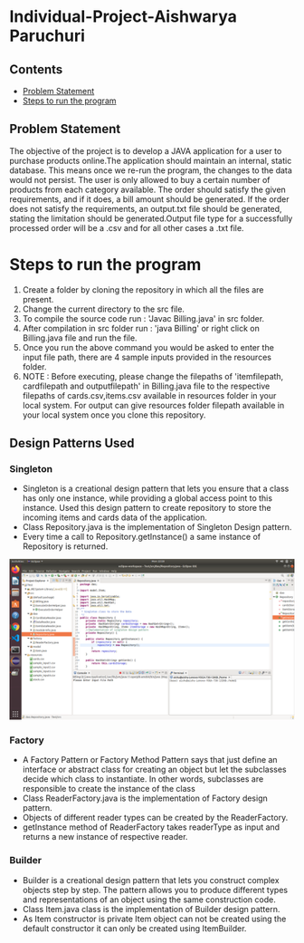 
# Individual-Project-Aishwarya Paruchuri

## Contents

 * [Problem Statement](#understanding-customer-churn)
 * [Steps to run the program](#quick-start)


## Problem Statement
The objective of the project is to develop a JAVA application for a user to purchase products online.The application should maintain an internal, static database. This means once we re-run the program, the changes to the data would not persist. The user is only allowed to buy a certain number of products from each category available. The order should satisfy the given requirements, and if it does, a bill amount should be generated. If the order does not satisfy the requirements, an output.txt file should be generated, stating the limitation should be generated.Output file type for a successfully processed order will be a .csv and for all other cases a .txt file.

# Steps to run the program
1. Create a folder by cloning the repository in which all the files are present.
2. Change the current directory to the src file.
3. To compile the source code run :  'Javac Billing.java' in src folder.
4. After compilation in src folder run : 'java Billing' or right click on Billing.java file and run the file.
5. Once you run the above command you would be asked to enter the input file path, there are 4 sample inputs provided in the resources folder.
6. NOTE : Before executing, please change the filepaths of 'itemfilepath, cardfilepath and outputfilepath' in  Billing.java file to the respective filepaths of cards.csv,items.csv available in resources folder in your local system. For output can give resources folder filepath available in your local system once you clone this repository.

## Design Patterns Used
### Singleton
* Singleton is a creational design pattern that lets you ensure that a class has only one instance, 
while providing a global access point to this instance.
Used this design pattern to create repository to store the incoming items and cards data of the application.
* Class Repository.java is the implementation of Singleton Design pattern.
* Every time a call to  Repository.getInstance() a same instance of Repository is returned.

![](https://github.com/gopinathsjsu/individual-project-aishwarya95698/blob/master/singleton.png)

### Factory
* A Factory Pattern or Factory Method Pattern says that just define an interface or abstract class for 
creating an object but let the subclasses decide which class to instantiate. 
In other words, subclasses are responsible to create the instance of the class
* Class ReaderFactory.java is the implementation of Factory design pattern.
* Objects of different reader types can be created by the ReaderFactory.
* getInstance method of ReaderFactory takes readerType as input and returns a new instance of respective reader.



### Builder
* Builder is a creational design pattern that lets you construct complex objects step by step. 
The pattern allows you to produce different types and representations of an object using the same construction code.
* Class Item.java class is the implementation of Builder design pattern.
* As Item constructor is private Item object can not be created using the default constructor it can only be created using ItemBuilder.






